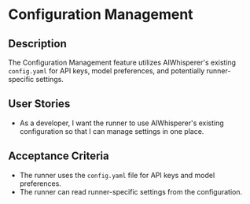 # Configuration Management

## Description
The Configuration Management feature utilizes AIWhisperer's existing `config.yaml` for API keys, model preferences, and potentially runner-specific settings.

## User Stories

- As a developer, I want the runner to use AIWhisperer's existing configuration so that I can manage settings in one place.

## Acceptance Criteria

- The runner uses the `config.yaml` file for API keys and model preferences.
- The runner can read runner-specific settings from the configuration.